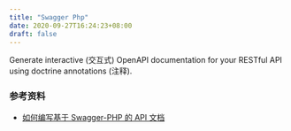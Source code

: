 ```yaml
---
title: "Swagger Php"
date: 2020-09-27T16:24:23+08:00
draft: false
---
```


Generate interactive (交互式) OpenAPI documentation for your RESTful API using doctrine annotations (注释).

### 参考资料

- [如何编写基于 Swagger-PHP 的 API 文档
](https://learnku.com/laravel/t/7430/how-to-write-api-documents-based-on-swagger-php)
